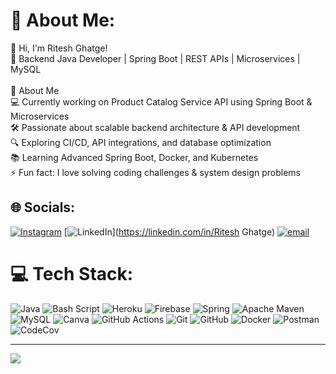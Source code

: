 # 💫 About Me:
👋 Hi, I'm Ritesh Ghatge!<br>🔹 Backend Java Developer | Spring Boot | REST APIs | Microservices | MySQL<br><br>🚀 About Me<br>💻 Currently working on Product Catalog Service API using Spring Boot & Microservices<br>🛠 Passionate about scalable backend architecture & API development<br>🔍 Exploring CI/CD, API integrations, and database optimization<br>📚 Learning Advanced Spring Boot, Docker, and Kubernetes<br>⚡ Fun fact: I love solving coding challenges & system design problems<br>


## 🌐 Socials:
 [![Instagram](https://img.shields.io/badge/Instagram-%23E4405F.svg?logo=Instagram&logoColor=white)](https://instagram.com/riteshghatge_30) [![LinkedIn](https://img.shields.io/badge/LinkedIn-%230077B5.svg?logo=linkedin&logoColor=white)](https://linkedin.com/in/Ritesh Ghatge) [![email](https://img.shields.io/badge/Email-D14836?logo=gmail&logoColor=white)](mailto:riteshghatge30@gmail.com) 

# 💻 Tech Stack:
![Java](https://img.shields.io/badge/java-%23ED8B00.svg?style=for-the-badge&logo=openjdk&logoColor=white) ![Bash Script](https://img.shields.io/badge/bash_script-%23121011.svg?style=for-the-badge&logo=gnu-bash&logoColor=white) ![Heroku](https://img.shields.io/badge/heroku-%23430098.svg?style=for-the-badge&logo=heroku&logoColor=white) ![Firebase](https://img.shields.io/badge/firebase-%23039BE5.svg?style=for-the-badge&logo=firebase) ![Spring](https://img.shields.io/badge/spring-%236DB33F.svg?style=for-the-badge&logo=spring&logoColor=white) ![Apache Maven](https://img.shields.io/badge/Apache%20Maven-C71A36?style=for-the-badge&logo=Apache%20Maven&logoColor=white) ![MySQL](https://img.shields.io/badge/mysql-4479A1.svg?style=for-the-badge&logo=mysql&logoColor=white) ![Canva](https://img.shields.io/badge/Canva-%2300C4CC.svg?style=for-the-badge&logo=Canva&logoColor=white) ![GitHub Actions](https://img.shields.io/badge/github%20actions-%232671E5.svg?style=for-the-badge&logo=githubactions&logoColor=white) ![Git](https://img.shields.io/badge/git-%23F05033.svg?style=for-the-badge&logo=git&logoColor=white) ![GitHub](https://img.shields.io/badge/github-%23121011.svg?style=for-the-badge&logo=github&logoColor=white) ![Docker](https://img.shields.io/badge/docker-%230db7ed.svg?style=for-the-badge&logo=docker&logoColor=white) ![Postman](https://img.shields.io/badge/Postman-FF6C37?style=for-the-badge&logo=postman&logoColor=white) ![CodeCov](https://img.shields.io/badge/codecov-%23ff0077.svg?style=for-the-badge&logo=codecov&logoColor=white)


---
[![](https://visitcount.itsvg.in/api?id=GhatgeRitesh&icon=0&color=0)](https://visitcount.itsvg.in)

<!-- Proudly created with GPRM ( https://gprm.itsvg.in ) -->
